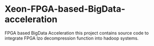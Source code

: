 # Xeon-FPGA-based-BigData-acceleration
FPGA based BigData Acceleration
this project contains source code to integrate FPGA lzo decompression function into hadoop systems.
